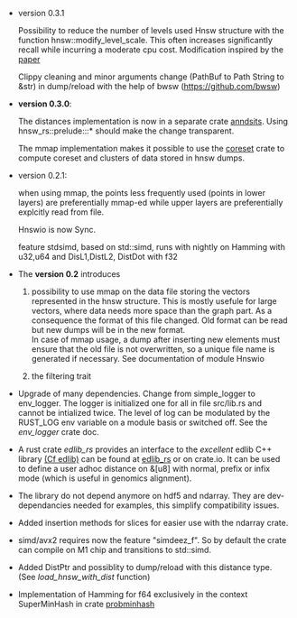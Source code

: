 - version 0.3.1
 
  Possibility to reduce the number of levels used Hnsw structure with the function hnsw::modify_level_scale.
  This often increases significantly recall while incurring a moderate cpu cost.
  Modification inspired by the [paper](https://arxiv.org/abs/2412.01940)

  Clippy cleaning and minor arguments change (PathBuf to Path String to &str) in dump/reload
  with the help of bwsw (https://github.com/bwsw)


- **version 0.3.0**:
 
   The distances implementation is now in a separate crate [anndsits](https://crates.io/crates/anndists). Using hnsw_rs::prelude:::*   should make the change transparent. 
   
   The mmap implementation makes it possible to use the [coreset](https://github.com/jean-pierreBoth/coreset) crate to compute coreset and clusters of data stored in hnsw dumps.

- version 0.2.1:
  
  when using mmap, the points less frequently used (points in lower layers) are preferentially mmap-ed while upper layers are preferentially 
  explcitly read from file.

  Hnswio is now Sync.

  feature stdsimd, based on std::simd, runs with nightly on Hamming with u32,u64 and DisL1,DistL2, DistDot with f32
  
- The **version 0.2** introduces 
    1. possibility to use mmap on the data file storing  the vectors represented in the hnsw structure. This is mostly usefule for
    large vectors, where data needs more space than the graph part.
    As a consequence the format of this file changed. Old format can be read but new dumps will be in the new format.  
    In case of mmap usage, a dump after inserting new elements must ensure that the old file is not overwritten, so a unique file name is
  generated if necessary. See documentation of module Hnswio

    1. the filtering trait
  
   
-  Upgrade of many dependencies. Change from simple_logger to env_logger. The logger is initialized one for all in file src/lib.rs and cannot be intialized twice. The level of log can be modulated by the RUST_LOG env variable on a module basis or switched off. See the *env_logger* crate doc.
  
- A rust crate *edlib_rs* provides an interface to the *excellent* edlib C++ library  [(Cf edlib)](https://github.com/Martinsos/edlib) can be found at [edlib_rs](https://github.com/jean-pierreBoth/edlib-rs) or on crate.io. It can be used to define a user adhoc distance on &[u8] with normal, prefix or infix mode (which is useful in genomics alignment).
  
- The library do not depend anymore on hdf5 and ndarray. They are dev-dependancies needed for examples, this simplify compatibility issues.
- Added insertion methods for slices for easier use with the ndarray crate.
  
- simd/avx2 requires now the feature "simdeez_f". So by default the crate can compile on M1 chip and transitions to std::simd.
  
- Added DistPtr and possiblity to dump/reload with this distance type. (See *load_hnsw_with_dist* function)
  
- Implementation of Hamming for f64 exclusively in the context SuperMinHash in crate [probminhash](https://crates.io/crates/probminhash)

